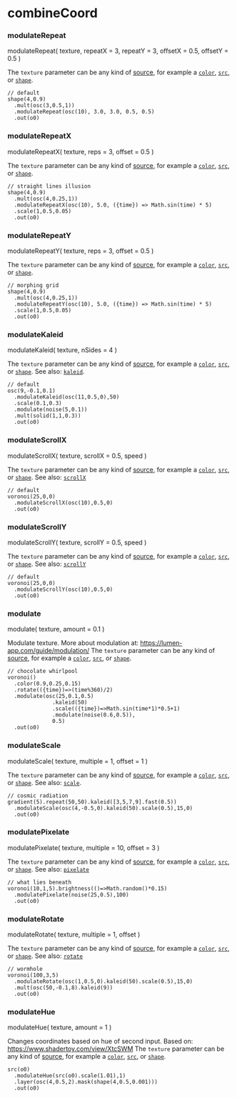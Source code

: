 
# combineCoord


### modulateRepeat
modulateRepeat( texture, repeatX = 3, repeatY = 3, offsetX = 0.5, offsetY = 0.5 )


The `texture` parameter can be any kind of [source](#sources), for
example a [`color`](#color), [`src`](#src), or [`shape`](#shape).
   

```hydra
// default
shape(4,0.9)
  .mult(osc(3,0.5,1))
  .modulateRepeat(osc(10), 3.0, 3.0, 0.5, 0.5)
  .out(o0)
```

### modulateRepeatX
modulateRepeatX( texture, reps = 3, offset = 0.5 )


The `texture` parameter can be any kind of [source](#sources), for
example a [`color`](#color), [`src`](#src), or [`shape`](#shape).
   

```hydra
// straight lines illusion
shape(4,0.9)
  .mult(osc(4,0.25,1))
  .modulateRepeatX(osc(10), 5.0, ({time}) => Math.sin(time) * 5)
  .scale(1,0.5,0.05)
  .out(o0)
```

### modulateRepeatY
modulateRepeatY( texture, reps = 3, offset = 0.5 )


The `texture` parameter can be any kind of [source](#sources), for
example a [`color`](#color), [`src`](#src), or [`shape`](#shape).
   

```hydra
// morphing grid
shape(4,0.9)
  .mult(osc(4,0.25,1))
  .modulateRepeatY(osc(10), 5.0, ({time}) => Math.sin(time) * 5)
  .scale(1,0.5,0.05)
  .out(o0)
```

### modulateKaleid
modulateKaleid( texture, nSides = 4 )


The `texture` parameter can be any kind of [source](#sources), for
example a [`color`](#color), [`src`](#src), or [`shape`](#shape).
See also: [`kaleid`](#kaleid).
   

```hydra
// default
osc(9,-0.1,0.1)
  .modulateKaleid(osc(11,0.5,0),50)
  .scale(0.1,0.3)
  .modulate(noise(5,0.1))
  .mult(solid(1,1,0.3))
  .out(o0)
```

### modulateScrollX
modulateScrollX( texture, scrollX = 0.5, speed )


The `texture` parameter can be any kind of [source](#sources), for
example a [`color`](#color), [`src`](#src), or [`shape`](#shape).
See also: [`scrollX`](#scrollX)
   

```hydra
// default
voronoi(25,0,0)
  .modulateScrollX(osc(10),0.5,0)
  .out(o0)
```

### modulateScrollY
modulateScrollY( texture, scrollY = 0.5, speed )


The `texture` parameter can be any kind of [source](#sources), for
example a [`color`](#color), [`src`](#src), or [`shape`](#shape).
See also: [`scrollY`](#scrollY)
   

```hydra
// default
voronoi(25,0,0)
  .modulateScrollY(osc(10),0.5,0)
  .out(o0)
```

### modulate
modulate( texture, amount = 0.1 )


Modulate texture.
More about modulation at: <https://lumen-app.com/guide/modulation/>
The `texture` parameter can be any kind of [source](#sources), for
example a [`color`](#color), [`src`](#src), or [`shape`](#shape).
   

```hydra
// chocolate whirlpool
voronoi()
  .color(0.9,0.25,0.15)
  .rotate(({time})=>(time%360)/2)
  .modulate(osc(25,0.1,0.5)
              .kaleid(50)
              .scale(({time})=>Math.sin(time*1)*0.5+1)
              .modulate(noise(0.6,0.5)),
              0.5)
  .out(o0)
```

### modulateScale
modulateScale( texture, multiple = 1, offset = 1 )


The `texture` parameter can be any kind of [source](#sources), for
example a [`color`](#color), [`src`](#src), or [`shape`](#shape).
See also: [`scale`](#scale).
   

```hydra
// cosmic radiation
gradient(5).repeat(50,50).kaleid([3,5,7,9].fast(0.5))
  .modulateScale(osc(4,-0.5,0).kaleid(50).scale(0.5),15,0)
  .out(o0)
```

### modulatePixelate
modulatePixelate( texture, multiple = 10, offset = 3 )


The `texture` parameter can be any kind of [source](#sources), for
example a [`color`](#color), [`src`](#src), or [`shape`](#shape).
See also: [`pixelate`](#pixelate)
   

```hydra
// what lies beneath
voronoi(10,1,5).brightness(()=>Math.random()*0.15)
  .modulatePixelate(noise(25,0.5),100)
  .out(o0)
```

### modulateRotate
modulateRotate( texture, multiple = 1, offset )


The `texture` parameter can be any kind of [source](#sources), for
example a [`color`](#color), [`src`](#src), or [`shape`](#shape).
See also: [`rotate`](#rotate)
   

```hydra
// wormhole
voronoi(100,3,5)
  .modulateRotate(osc(1,0.5,0).kaleid(50).scale(0.5),15,0)
  .mult(osc(50,-0.1,8).kaleid(9))
  .out(o0)
```

### modulateHue
modulateHue( texture, amount = 1 )


Changes coordinates based on hue of second input. Based on: https://www.shadertoy.com/view/XtcSWM
The `texture` parameter can be any kind of [source](#sources), for
example a [`color`](#color), [`src`](#src), or [`shape`](#shape).
   

```hydra
src(o0)
  .modulateHue(src(o0).scale(1.01),1)
  .layer(osc(4,0.5,2).mask(shape(4,0.5,0.001)))
  .out(o0)
```

